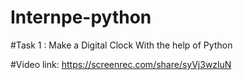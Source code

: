 # Internpe-python

#Task 1 : Make a Digital Clock With the help of Python

#Video link: https://screenrec.com/share/syVj3wzluN
